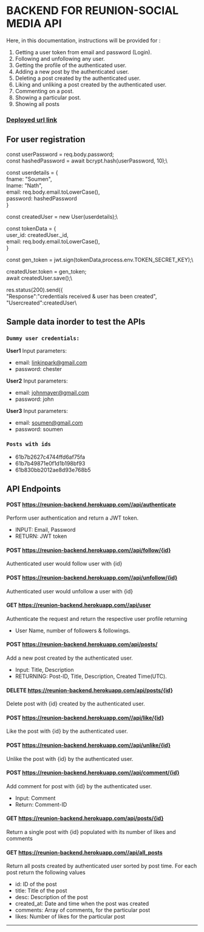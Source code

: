 # BACKEND FOR REUNION-SOCIAL MEDIA API

Here, in this documentation, instructions will be provided for :
1) Getting a user token from email and password (Login).
2) Following and unfollowing any user.
3) Getting the profile of the authenticated user.
4) Adding a new post by the authenticated user.
5) Deleting a post created by the authenticated user.
6) Liking and unliking a post created by the authenticated user.
7) Commenting on a post.
8) Showing a particular post.
9) Showing all posts


### [Deployed url link]( https://reunion-backend.herokuapp.com)

## For user registration 

const userPassword = req.body.password;\
const hashedPassword = await bcrypt.hash(userPassword, 10);\

<!--  console.log(req.body);
 console.log( hashedPassword ); -->
            

 const userdetails = {\
            fname: "Soumen",\
            lname: "Nath",\
            email: req.body.email.toLowerCase(),\
            password: hashedPassword\
        }

const createdUser = new User(userdetails);\

const tokenData = {\
            user_id: createdUser._id,\
            email: req.body.email.toLowerCase(),\
        }

const gen_token =  jwt.sign(tokenData,process.env.TOKEN_SECRET_KEY);\
<!-- console.log("jwt token: " + gen_token); -->

createdUser.token = gen_token;\
await createdUser.save();\
        

res.status(200).send({\
    "Response":"credentials received & user has been created",\
    "Usercreated":createdUser\ 


## Sample data inorder to test the APIs

### `Dummy user credentials:`
**User1**
Input parameters:
- email: linkinpark@gmail.com
- password: chester

**User2**
Input parameters:
- email: johnmayer@gmail.com
- password: john

**User3**
Input parameters:
- email: soumen@gmail.com
- password: soumen

### `Posts with ids`
- 61b7b2627c4744ffd6af75fa
- 61b7b49871e0f1d1b198bf93
- 61b830bb2012ae8d93e768b5


## API Endpoints

#### POST https://reunion-backend.herokuapp.com//api/authenticate

 Perform user authentication and return a JWT token.
- INPUT: Email, Password
- RETURN: JWT token
    
   
    
####  POST https://reunion-backend.herokuapp.com//api/follow/{id} 
Authenticated user would follow user with {id}

#### POST https://reunion-backend.herokuapp.com//api/unfollow/{id} 
Authenticated user would unfollow a user with {id}

####  GET https://reunion-backend.herokuapp.com//api/user 
 Authenticate the request and return the respective user profile returning 
- User Name, number of followers & followings.

####  POST https://reunion-backend.herokuapp.com/api/posts/ 
Add a new post created by the authenticated user.
- Input: Title, Description
- RETURNING: Post-ID, Title, Description, Created Time(UTC).

####  DELETE https://reunion-backend.herokuapp.com/api/posts/{id} 
Delete post with {id} created by the authenticated user.

####  POST https://reunion-backend.herokuapp.com//api/like/{id} 
Like the post with {id} by the authenticated user.

####  POST https://reunion-backend.herokuapp.com//api/unlike/{id} 
Unlike the post with {id} by the authenticated user.

####  POST https://reunion-backend.herokuapp.com//api/comment/{id} 
Add comment for post with {id} by the authenticated user.
- Input: Comment
- Return: Comment-ID

####  GET https://reunion-backend.herokuapp.com/api/posts/{id} 
Return a single post with {id} populated with its number of likes and comments

####  GET https://reunion-backend.herokuapp.com//api/all_posts 
Return all posts created by authenticated user sorted by post time.
For each post return the following values
- id: ID of the post
- title: Title of the post
- desc: Description of the post
- created_at: Date and time when the post was created
- comments: Array of comments, for the particular post
- likes: Number of likes for the particular post


--------------------------------------------------------------------